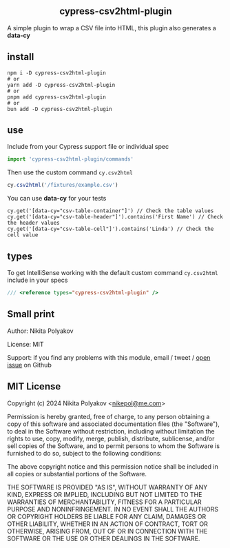 <h2 align=center> cypress-csv2html-plugin </h2>
<p align="center">

A simple plugin to wrap a CSV file into HTML, this plugin also generates a **data-cy**

## install

```
npm i -D cypress-csv2html-plugin
# or
yarn add -D cypress-csv2html-plugin
# or
pnpm add cypress-csv2html-plugin
# or
bun add -D cypress-csv2html-plugin
```

## use
Include from your Cypress support file or individual spec

```js
import 'cypress-csv2html-plugin/commands'
```

Then use the custom command `cy.csv2html`

```js
cy.csv2html('/fixtures/example.csv')
```
You can use **data-cy** for your tests
```
cy.get('[data-cy="csv-table-container"]') // Check the table values
cy.get('[data-cy="csv-table-header"]').contains('First Name') // Check the header values
cy.get('[data-cy="csv-table-cell"]').contains('Linda') // Check the cell value
```

## types

To get IntelliSense working with the default custom command `cy.csv2html` include in your specs

```js
/// <reference types="cypress-csv2html-plugin" />
```

## Small print

Author: Nikita Polyakov

License: MIT

Support: if you find any problems with this module, email / tweet /
[open issue](https://github.com/nikepol/cypress-csv2html-plugin) on Github

## MIT License

Copyright (c) 2024 Nikita Polyakov &lt;nikepol@me.com&gt;

Permission is hereby granted, free of charge, to any person
obtaining a copy of this software and associated documentation
files (the "Software"), to deal in the Software without
restriction, including without limitation the rights to use,
copy, modify, merge, publish, distribute, sublicense, and/or sell
copies of the Software, and to permit persons to whom the
Software is furnished to do so, subject to the following
conditions:

The above copyright notice and this permission notice shall be
included in all copies or substantial portions of the Software.

THE SOFTWARE IS PROVIDED "AS IS", WITHOUT WARRANTY OF ANY KIND,
EXPRESS OR IMPLIED, INCLUDING BUT NOT LIMITED TO THE WARRANTIES
OF MERCHANTABILITY, FITNESS FOR A PARTICULAR PURPOSE AND
NONINFRINGEMENT. IN NO EVENT SHALL THE AUTHORS OR COPYRIGHT
HOLDERS BE LIABLE FOR ANY CLAIM, DAMAGES OR OTHER LIABILITY,
WHETHER IN AN ACTION OF CONTRACT, TORT OR OTHERWISE, ARISING
FROM, OUT OF OR IN CONNECTION WITH THE SOFTWARE OR THE USE OR
OTHER DEALINGS IN THE SOFTWARE.
